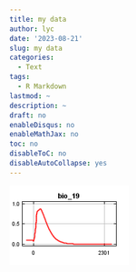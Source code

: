 ```yaml
---
title: my data
author: lyc
date: '2023-08-21'
slug: my data
categories:
  - Text
tags:
  - R Markdown
lastmod: ~
description: ~
draft: no
enableDisqus: no
enableMathJax: no
toc: no
disableToC: no
disableAutoCollapse: yes
---
```


![](images/Neoseiulus_cucumeris_3_bio_19_only_thumb.png)
